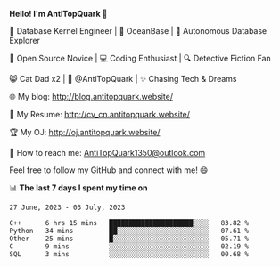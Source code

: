 
**Hello! I'm AntiTopQuark 👋**

🔧 Database Kernel Engineer | 🌊 OceanBase | 🤖 Autonomous Database Explorer

🌱 Open Source Novice | 💻 Coding Enthusiast | 🔍 Detective Fiction Fan

😸 Cat Dad x2 | 🎉 @AntiTopQuark | ✨ Chasing Tech & Dreams

🌐 My blog: http://blog.antitopquark.website/

📄 My Resume: http://cv_cn.antitopquark.website/

🏆 My OJ: http://oj.antitopquark.website/

📧 How to reach me: AntiTopQuark1350@outlook.com

Feel free to follow my GitHub and connect with me! 😄

📊 **The last 7 days I spent my time on** 

<!--START_SECTION:waka-->
```text
27 June, 2023 - 03 July, 2023

C++      6 hrs 15 mins   █████████████████████░░░░   83.82 % 
Python   34 mins         ██░░░░░░░░░░░░░░░░░░░░░░░   07.61 % 
Other    25 mins         █░░░░░░░░░░░░░░░░░░░░░░░░   05.71 % 
C        9 mins          ░░░░░░░░░░░░░░░░░░░░░░░░░   02.19 % 
SQL      3 mins          ░░░░░░░░░░░░░░░░░░░░░░░░░   00.68 %
```
<!--END_SECTION:waka-->


